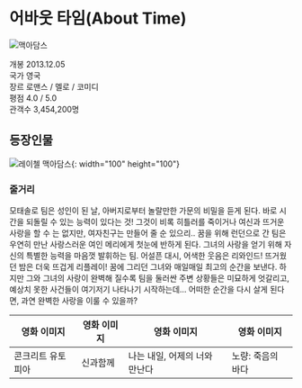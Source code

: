 # 어바웃 타임(About Time)

![맥아담스](https://imagedelivery.net/hftuYAvwaYr78lZIcGkPyQ/dcee9672-2152-4e19-f13a-3656339f5500/public)  

개봉 2013.12.05  
국가 영국  
장르 로맨스 / 멜로 / 코미디  
평점 4.0 / 5.0  
관객수 3,454,200명  

## 등장인물
![레이첼 맥아담스](https://post-phinf.pstatic.net/MjAyMjA1MDVfMjY5/MDAxNjUxNzI2MzM1MDQ4.ZiHqihgMlNf9zdMEcSyfAysI93VHL3owzt6JgI038wEg.Rrm4gu7xgQE8vU5GOmDjEwIq9oZTJXYgfORcqDBWBzog.PNG/movie_image.png?type=w1200){: width="100" height="100"}  


### 줄거리
모태솔로 팀은 성인이 된 날, 아버지로부터 놀랄만한 가문의 비밀을 듣게 된다. 바로 시간을 되돌릴 수 있는 능력이 있다는 것! 그것이 비록 히틀러를 죽이거나 여신과 뜨거운 사랑을 할 수 는 없지만, 여자친구는 만들어 줄 순 있으리.. 꿈을 위해 런던으로 간 팀은 우연히 만난 사랑스러운 여인 메리에게 첫눈에 반하게 된다. 그녀의 사랑을 얻기 위해 자신의 특별한 능력을 마음껏 발휘하는 팀. 어설픈 대시, 어색한 웃음은 리와인드! 뜨거웠던 밤은 더욱 뜨겁게 리플레이! 꿈에 그리던 그녀와 매일매일 최고의 순간을 보낸다. 하지만 그와 그녀의 사랑이 완벽해 질수록 팀을 둘러싼 주변 상황들은 미묘하게 엇갈리고, 예상치 못한 사건들이 여기저기 나타나기 시작하는데… 어떠한 순간을 다시 살게 된다면, 과연 완벽한 사랑을 이룰 수 있을까?

|영화 이미지|영화 이미지|영화 이미지|영화 이미지|
|---|---|---|---|
|콘크리트 유토피아|신과함께|나는 내일, 어제의 너와 만난다|노량: 죽음의 바다|